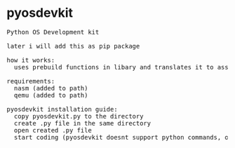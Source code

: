 # pyosdevkit
<pre>
Python OS Development kit

later i will add this as pip package

how it works:
  uses prebuild functions in libary and translates it to assembly

requirements:
  nasm (added to path)
  qemu (added to path)
  
pyosdevkit installation guide:
  copy pyosdevkit.py to the directory
  create .py file in the same directory
  open created .py file
  start coding (pyosdevkit doesnt support python commands, only pyosdevkit commands)
</pre>
